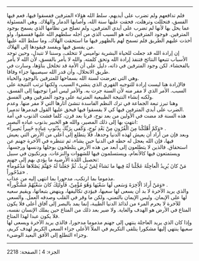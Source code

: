------------------------------------------------------------------------

فلم تدافعهم ولم تضرب على أيديهم، سلط الله هؤلاء المترفين ففسقوا فيها،
فعم فيها الفسق، فتحللت وترهلت، فحقت عليها سنة الله، وأصابها الدمار
والهلاك. وهي المسئولة عما يحل بها لأنها لم تضرب على أيدي المترفين، ولم
تصلح من نظامها الذي يسمح بوجود المترفين. فوجود المترفين ذاته هو السبب
الذي من أجله سلطهم الله عليها ففسقوا، ولو أخذت عليهم الطريق فلم تسمح لهم
بالظهور فيها ما استحقت الهلاك، وما سلط الله عليها من يفسق فيها ويفسد
فيقودها إلى الهلاك.  
إن إرادة الله قد جعلت للحياة البشرية نواميس لا تتخلف، وسننا لا تتبدل،
وحين توجد الأسباب تتبعها النتائج فتنفذ إرادة الله وتحق كلمته. والله لا
يأمر بالفسق، لأن الله لا يأمر بالفحشاء. لكن وجود المترفين في ذاته، دليل
على أن الأمة قد تخلخل بناؤها، وسارت في طريق الانحلال، وأن قدر الله
سيصيبها جزاء وفاقا.  
وهي التي تعرضت لسنة الله بسماحها للمترفين بالوجود والحياة.  
فالإرادة هنا ليست إرادة للتوجيه القهري الذي ينشىء السبب، ولكنها ترتب
النتيجة على السبب. الأمر الذي لا مفر منه لأن السنة جرت به. والأمر ليس
أمرا توجيهيا إلى الفسق، ولكنه إنشاء النتيجة الطبيعية المترتبة على وجود
المترفين وهي الفسق.  
وهنا تبرز تبعة الجماعة في ترك النظم الفاسدة تنشئ آثارها التي لا مفر
منها. وعدم الضرب على أيدي المترفين فيها كي لا يفسقوا فيها فيحق عليها
القول فيدمرها تدميرا.  
هذه السنة قد مضت في الأولين من بعد نوح، قرنا بعد قرن، كلما فشت الذنوب في
أمة انتهت بها إلى ذلك المصير، والله هو الخبير بذنوب عباده البصير:  
«وَكَمْ أَهْلَكْنا مِنَ الْقُرُونِ مِنْ بَعْدِ نُوحٍ، وَكَفى بِرَبِّكَ بِذُنُوبِ عِبادِهِ خَبِيراً بَصِيراً» .  
وبعد فإن من أراد أن يعيش لهذه الدنيا وحدها، فلا يتطلع إلى أعلى من الأرض
التي يعيش فيها، فإن الله يعجل له حظه في الدنيا حين يشاء، ثم تنتظره في
الآخرة جهنم عن استحقاق. فالذين لا يتطلعون إلى أبعد من هذه الأرض يتلطخون
بوحلها ودنسها ورجسها، ويستمتعون فيها كالأنعام، ويستسلمون فيها للشهوات
والنزعات. ويرتكبون في سبيل تحصيل اللذة الأرضية ما يؤدي بهم إلى جهنم:  
«مَنْ كانَ يُرِيدُ الْعاجِلَةَ عَجَّلْنا لَهُ فِيها ما نَشاءُ لِمَنْ نُرِيدُ، ثُمَّ جَعَلْنا لَهُ جَهَنَّمَ
يَصْلاها مَذْمُوماً مَدْحُوراً» .  
مذموما بما ارتكب، مدحورا بما انتهى إليه من عذاب.  
«وَمَنْ أَرادَ الْآخِرَةَ وَسَعى لَها سَعْيَها وَهُوَ مُؤْمِنٌ، فَأُولئِكَ كانَ سَعْيُهُمْ مَشْكُوراً» .  
والذي يريد الآخرة لا بد أن يسعى لها سعيها، فيؤدي تكاليفها، وينهض
بتبعاتها، ويقيم سعيه لها على الإيمان. وليس الإيمان بالتمني، ولكن ما وقر
في القلب وصدقه العمل. والسعي للآخرة لا يحرم المرء من لذائذ الدنيا
الطيبة، إنما يمد بالبصر إلى آفاق أعلى فلا يكون المتاع في الأرض هو الهدف
والغاية. ولا ضير بعد ذلك من المتاع حين يملك الإنسان نفسه، فلا يكون عبدا
لهذا المتاع.  
وإذا كان الذي يريد العاجلة ينتهي إلى جهنم مذموما مدحورا، فالذي يريد
الآخرة ويسعى لها سعيها ينتهي إليها مشكورا يتلقى التكريم في الملأ الأعلى
جزاء السعي الكريم لهدف كريم، وجزاء التطلع إلى الأفق البعيد الوضيء.

------------------------------------------------------------------------

الجزء: 4 ¦ الصفحة: 2218

